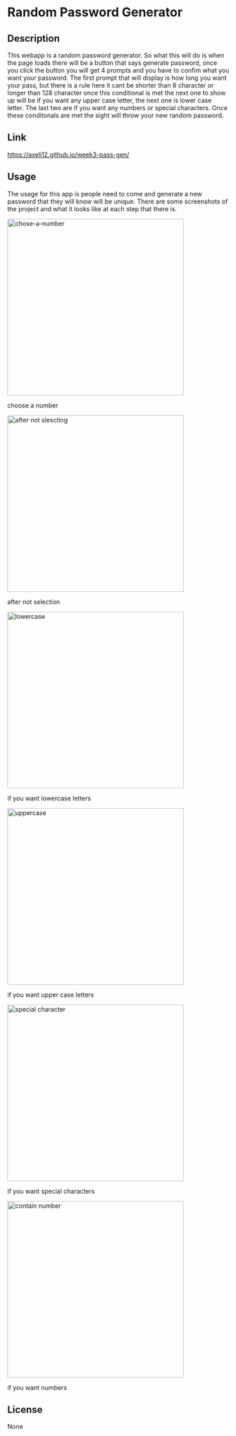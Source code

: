 # Random Password Generator

## Description
This webapp is a random password generator. So what this will do is when the page loads there will be a button that says generate password, once you click the button you will get 4 prompts and you have to confim what you want your password. The first prompt that will display is how long you want your pass, but there is a rule here it cant be shorter than 8 character or longer than 128 character once this conditional is met the next one to show up will be if you want any upper case letter, the next one is lower case letter. The last two are if you want any numbers or special characters. Once these conditonals are met the sight will throw your new random password.

## Link
https://axeli12.github.io/week3-pass-gen/ 
## Usage 
The usage for this app is people need to come and generate a new password that they will know will be unique. There are some screenshots of the project and what it looks like at each step that there is.

<img width="400" alt="chose-a-number" src="https://user-images.githubusercontent.com/103465115/213317206-ce6b1517-45d9-4875-80bb-92f11ce493ed.png">

choose a number 


<img width="400" alt="after not slescting" src="https://user-images.githubusercontent.com/103465115/213317371-b3aff439-000a-43ff-9c6e-07a51706fe4c.png">

after not selection

<img width="400" alt="lowercase" src="https://user-images.githubusercontent.com/103465115/213317457-c252c5f1-8d9d-4d5c-bae0-b14f1502f121.png">

if you want lowercase letters

<img width="400" alt="uppercase" src="https://user-images.githubusercontent.com/103465115/213317539-199828b3-c720-4460-a63c-39e1194c16a5.png">

if you want upper case letters

<img width="400" alt="special character" src="https://user-images.githubusercontent.com/103465115/213317592-171f55d6-1d48-4e7e-86cb-b25e155453d9.png">

if you want special characters

<img width="400" alt="contain number" src="https://user-images.githubusercontent.com/103465115/213317958-ce036de5-db9f-4db2-8224-639b13cedaa9.png">

if you want numbers

## License 
None   

